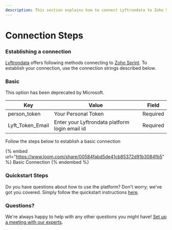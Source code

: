 ```yaml
---
description: This section explains how to connect Lyftrondata to Zoho Sprint.
---
```


# Connection Steps

### Establishing a connection

[Lyftrondata](https://www.lyftrondata.com) offers following methods connecting to [Zoho Sprint](https://www.lyftrondata.com/integration/business-analytics/zoho-sprint/). To establish your connection, use the connection strings described below.

### Basic

This option has been deprecated by Microsoft.

| Key                | Value                                          | Field    |
| ------------------ | ---------------------------------------------- | -------- |
| person\_token      | Your Personal Token                            | Required |
| Lyft\_Token\_Email | Enter your Lyftrondata platform login email id | Required |

Follow the steps below to establish a basic connection

{% embed url="https://www.loom.com/share/00584fabd5de41cb85372d91b3084fb5" %}
Basic Connection
{% endembed %}

### Quickstart Steps

Do you have questions about how to use the platform? Don't worry; we've got you covered. Simply follow the quickstart instructions [here](README.md).

### Questions? <a href="#questions" id="questions"></a>

We're always happy to help with any other questions you might have! [Set up a meeting with our experts](https://www.lyftrondata.com/book-a-meeting/).
